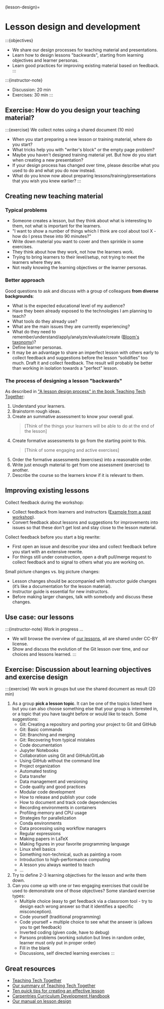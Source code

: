 (lesson-design)=

# Lesson design and development

:::{objectives}
- We share our design processes for teaching material and presentations.
- Learn how to design lessons "backwards", starting from learning objectives
  and learner personas.
- Learn good practices for improving existing material based on feedback.
:::

:::{instructor-note}
- Discussion: 20 min
- Exercises: 30 min
:::


## Exercise: How do you design your teaching material?

:::{exercise} We collect notes using a shared document (10 min)
- When you start preparing a new lesson or training material, where do you start?
- What tricks help you with "writer's block" or the empty page problem?
- Maybe you haven't designed training material yet. But how do you start when creating a new presentation?
- If your design process has changed over time, please describe what you used to do and what you do now instead.
- What do you know now about preparing lessons/training/presentations that you wish you knew earlier?
:::


## Creating new teaching material


### Typical problems

- Someone creates a lesson, but they think about what is interesting to them,
  not what is important for the learners.
- "I want to show a number of things which I think are cool about
  tool X - how do I press these into 90 minutes?"
- Write down material you want to cover and then sprinkle in some exercises.
- They think about how they work, not how the learners work.
- Trying to bring learners to their level/setup, not trying to meet the learners
  where they are.
- Not really knowing the learning objectives or the learner personas.


### Better approach

Good questions to ask and discuss with a group of colleagues **from diverse backgrounds**:
- What is the expected educational level of my audience?
- Have they been already exposed to the technologies I am planning to teach?
- What tools do they already use?
- What are the main issues they are currently experiencing?
- What do they need to remember/understand/apply/analyze/evaluate/create
  ([Bloom's taxonomy](https://en.wikipedia.org/wiki/Bloom%27s_taxonomy))?
- Define learner personas.
- It may be an advantage to share an imperfect lesson with others early to
  collect feedback and suggestions before the lesson “solidifies” too much.
  Draft it and collect feedback. The result will probably be better than
  working in isolation towards a "perfect" lesson.


### The process of designing a lesson "backwards"

As described in ["A lesson design process" in the book Teaching Tech
Together](https://teachtogether.tech/en/index.html#s:process):

1. Understand your learners.
1. Brainstorm rough ideas.
1. Create an summative assessment to know your overall goal.
   > [Think of the things your learners will be able to do at the end of the lesson]
1. Create formative assessments to go from the starting point to this.
   > [Think of some engaging and active exercises]
1. Order the formative assessments (exercises) into a reasonable order.
1. Write just enough material to get from one assessment (exercise) to
   another.
1. Describe the course so the learners know if it is relevant to them.


## Improving existing lessons

Collect feedback during the workshop:
- Collect feedback from learners and instructors ([Example from a past
  workshop](https://coderefinery.github.io/2024-03-12-workshop/questions/)).
- Convert feedback about lessons and suggestions for improvements into issues
  so that these don't get lost and stay close to the lesson material.

Collect feedback before you start a big rewrite:
- First open an issue and describe your idea and collect feedback before you
  start with an extensive rewrite.
- For things still under construction, open a draft pull/merge request to collect
  feedback and to signal to others what you are working on.

Small picture changes vs. big picture changes:
- Lesson changes should be accompanied with instructor guide changes (it’s like
  a documentation for the lesson material).
- Instructor guide is essential for new instructors.
- Before making larger changes, talk with somebody and discuss these changes.


## Use case: our lessons

:::{instructor-note} Work in progress ...
- We will browse the overview of [our
  lessons](https://coderefinery.org/lessons/), all are shared under CC-BY
  license.
- Show and discuss the evolution of the Git lesson over time, and our choices
  and lessons learned.
:::


## Exercise: Discussion about learning objectives and exercise design

:::{exercise} We work in groups but use the shared document as result (20 min)
1. As a group **pick a lesson topic**. It can be one of the topics listed here but
   you can also choose something else that your group is interested in, or a topic
   that you have taught before or would like to teach. Some suggestions:
    - Git: Creating a repository and porting your project to Git and GitHub
    - Git: Basic commands
    - Git: Branching and merging
    - Git: Recovering from typical mistakes
    - Code documentation
    - Jupyter Notebooks
    - Collaboration using Git and GitHub/GitLab
    - Using GitHub without the command line
    - Project organization
    - Automated testing
    - Data transfer
    - Data management and versioning
    - Code quality and good practices
    - Modular code development
    - How to release and publish your code
    - How to document and track code dependencies
    - Recording environments in containers
    - Profiling memory and CPU usage
    - Strategies for parallelization
    - Conda environments
    - Data processing using workflow managers
    - Regular expressions
    - Making papers in LaTeX
    - Making figures in your favorite programming language
    - Linux shell basics
    - Something non-technical, such as painting a room
    - Introduction to high-performance computing
    - A lesson you always wanted to teach
    - ...
1. Try to define 2-3 learning objectives for the lesson and write them down.
1. Can you come up with one or two engaging exercises that could be used to
   demonstrate one of those objectives? Some standard exercise types:
    - Multiple choice (easy to get feedback via a classroom tool - try to design each wrong answer so that it identifies a specific misconception).
    - Code yourself (traditional programming)
    - Code yourself + multiple choice to see what the answer is (allows you to get feedback)
    - Inverted coding (given code, have to debug)
    - Parsons problems (working solution but lines in random order, learner must only put in proper order)
    - Fill in the blank
    - Discussions, self directed learning exercises
:::


## Great resources

- [Teaching Tech Together](http://teachtogether.tech/)
- [Our summary of Teaching Tech Together](https://coderefinery.github.io/manuals/teaching-tech-together/)
- [Ten quick tips for creating an effective lesson](https://doi.org/10.1371/journal.pcbi.1006915)
- [Carpentries Curriculum Development Handbook](https://cdh.carpentries.org/)
- [Our manual on lesson design](https://coderefinery.github.io/manuals/lesson-design/)
